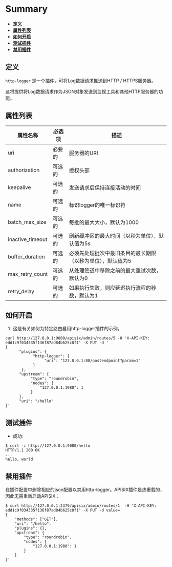 <!--
#
# Licensed to the Apache Software Foundation (ASF) under one or more
# contributor license agreements.  See the NOTICE file distributed with
# this work for additional information regarding copyright ownership.
# The ASF licenses this file to You under the Apache License, Version 2.0
# (the "License"); you may not use this file except in compliance with
# the License.  You may obtain a copy of the License at
#
#     http://www.apache.org/licenses/LICENSE-2.0
#
# Unless required by applicable law or agreed to in writing, software
# distributed under the License is distributed on an "AS IS" BASIS,
# WITHOUT WARRANTIES OR CONDITIONS OF ANY KIND, either express or implied.
# See the License for the specific language governing permissions and
# limitations under the License.
#
-->

# Summary
- [**定义**](#name)
- [**属性列表**](#attributes)
- [**如何开启**](#how-to-enable)
- [**测试插件**](#test-plugin)
- [**禁用插件**](#disable-plugin)

## 定义

`http-logger` 是一个插件，可将Log数据请求推送到HTTP / HTTPS服务器。

这将提供将Log数据请求作为JSON对象发送到监视工具和其他HTTP服务器的功能。

## 属性列表

|属性名称          |必选项  |描述|
|---------     |--------|-----------|
| uri |必要的| 服务器的URI |
| authorization |可选的| 授权头部 |
| keepalive |可选的|发送请求后保持连接活动的时间|
| name |可选的|标识logger的唯一标识符|
| batch_max_size |可选的|每批的最大大小，默认为1000|
| inactive_timeout |可选的|刷新缓冲区的最大时间（以秒为单位），默认值为5s|
| buffer_duration |可选的|必须先处理批次中最旧条目的最长期限（以秒为单位），默认值为5|
| max_retry_count |可选的|从处理管道中移除之前的最大重试次数，默认为0|
| retry_delay |可选的|如果执行失败，则应延迟执行流程的秒数，默认为1|

## 如何开启

1. 这是有关如何为特定路由启用http-logger插件的示例。

```shell
curl http://127.0.0.1:9080/apisix/admin/routes/5 -H 'X-API-KEY: edd1c9f034335f136f87ad84b625c8f1' -X PUT -d '
{
      "plugins": {
            "http-logger": {
                 "uri": "127.0.0.1:80/postendpoint?param=1"
            }
       },
      "upstream": {
           "type": "roundrobin",
           "nodes": {
               "127.0.0.1:1980": 1
           }
      },
      "uri": "/hello"
}'
```

## 测试插件

* 成功:

```shell
$ curl -i http://127.0.0.1:9080/hello
HTTP/1.1 200 OK
...
hello, world
```

## 禁用插件

在插件配置中删除相应的json配置以禁用http-logger。APISIX插件是热重载的，因此无需重新启动APISIX：

```shell
$ curl http://127.0.0.1:2379/apisix/admin/routes/1  -H 'X-API-KEY: edd1c9f034335f136f87ad84b625c8f1' -X PUT -d value='
{
    "methods": ["GET"],
    "uri": "/hello",
    "plugins": {},
    "upstream": {
        "type": "roundrobin",
        "nodes": {
            "127.0.0.1:1980": 1
        }
    }
}'
```

